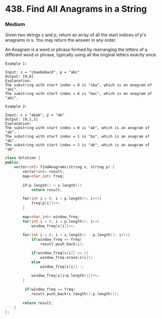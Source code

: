 # 438. Find All Anagrams in a String
### Medium

Given two strings s and p, return an array of all the start indices of p's anagrams in s. You may return the answer in any order.

An Anagram is a word or phrase formed by rearranging the letters of a different word or phrase, typically using all the original letters exactly once.

 
    Example 1:

    Input: s = "cbaebabacd", p = "abc"
    Output: [0,6]
    Explanation:
    The substring with start index = 0 is "cba", which is an anagram of "abc".
    The substring with start index = 6 is "bac", which is an anagram of "abc".

    Example 2:

    Input: s = "abab", p = "ab"
    Output: [0,1,2]
    Explanation:
    The substring with start index = 0 is "ab", which is an anagram of "ab".
    The substring with start index = 1 is "ba", which is an anagram of "ab".
    The substring with start index = 2 is "ab", which is an anagram of "ab".

```cpp
class Solution {
public:
    vector<int> findAnagrams(string s, string p) {
        vector<int> result;
        map<char,int> freq;
        
        if(p.length() > s.length())
            return result;

        for(int i = 0; i < p.length(); i++){
            freq[p[i]]++;
        }
        
        map<char,int> window_freq;
        for(int i = 0; i < p.length(); i++)
            window_freq[s[i]]++;
        
        for(int i = 0; i < s.length() - p.length(); i++){
            if(window_freq == freq)
                result.push_back(i);

            if(window_freq[s[i]] == 1)
                window_freq.erase(s[i]);
            else
                window_freq[s[i]]--;
            
            window_freq[s[i+p.length()]]++;
        }
        
         if(window_freq == freq)
            result.push_back(s.length()-p.length());
        
        return result;
    }
};

```